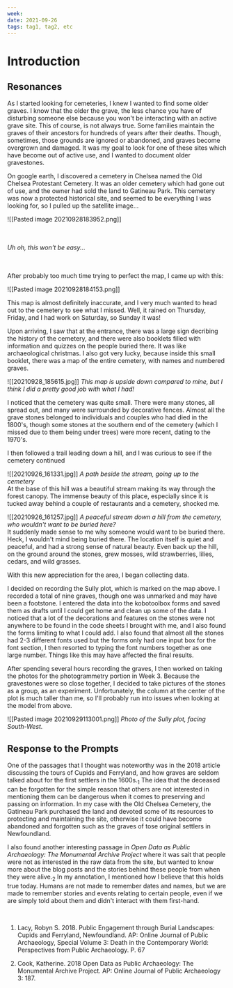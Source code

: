 ```yaml
---
week:
date: 2021-09-26
tags: tag1, tag2, etc
---
```


# Introduction 

## Resonances

As I started looking for cemeteries, I knew I wanted to find some older graves. I know that the older the grave, the less chance you have of disturbing someone else because you won't be interacting with an active grave site. This of course, is not always true. Some families maintain the graves of their ancestors for hundreds of years after their deaths. Though, sometimes, those grounds are ignored or abandoned, and graves become overgrown and damaged. It was my goal to look for one of these sites which have become out of active use, and I wanted to document older gravestones.

On google earth, I discovered a cemetery in Chelsea named the Old Chelsea Protestant Cemetery. It was an older cemetery which had gone out of use, and the owner had sold the land to Gatineau Park. This cemetery was now a protected historical site, and seemed to be everything I was looking for, so I pulled up the satellite image...

![[Pasted image 20210928183952.png]]

<br><br>
 *Uh oh, this won't be easy...*
 
 <br><br>
 After probably too much time trying to perfect the map, I came up with this:
 <br>
 
 ![[Pasted image 20210928184153.png]]
 
 This map is almost definitely inaccurate, and I very much wanted to head out to the cemetery to see what I missed. Well, it rained on Thursday, Friday, and I had work on Saturday, so Sunday it was! 
 
 Upon arriving, I saw that at the entrance, there was a large sign decribing the history of the cemetery, and there were also booklets filled with information and quizzes on the people buried there. It was like archaeological christmas. I also got very lucky, because inside this small booklet, there was a map of the entire cemetery, with names and numbered graves. 
 
![[20210928_185615.jpg]]
*This map is upside down compared to mine, but I think I did a pretty good job with what I had!*
 
 
 I noticed that the cemetery was quite small. There were many stones, all spread out, and many were surrounded by decorative fences. Almost all the grave stones belonged to individuals and couples who had died in the 1800's, though some stones at the southern end of the cemetery (which I missed due to them being under trees) were more recent, dating to the 1970's. 
 
 I then followed a trail leading down a hill, and I was curious to see if the cemetery continued 
 
 ![[20210926_161331.jpg]]
*A path beside the stream, going up to the cemetery*
 <br>
 At the base of this hill was a beautiful stream making its way through the forest canopy. The immense beauty of this place, especially since it is tucked away behind a couple of restaurants and a cemetery, shocked me. 
 
 ![[20210926_161257.jpg]]
*A peaceful stream down a hill from the cemetery, who wouldn't want to be buried here?*
<br>
 It suddenly made sense to me why someone would want to be buried there. Heck, I wouldn't mind being buried there. The location itself is quiet and peaceful, and had a strong sense of natural beauty. Even back up the hill, on the ground around the stones, grew mosses, wild strawberries, lilies, cedars, and wild grasses. 
 
 With this new appreciation for the area, I began collecting data.
 
 I decided on recording the Sully plot, which is marked on the map above. I recorded a total of nine graves, though one was unmarked and may have been a footstone. I entered the data into the kobotoolbox forms and saved them as drafts until I could get home and clean up some of the data. I noticed that a lot of the decorations and features on the stones were not anywhere to be found in the code sheets I brought with me, and I also found the forms limiting to what I could add. I also found that almost all the stones had 2-3 different fonts used but the forms only had one input box for the font section, I then resorted to typing the font numbers together as one large number. Things like this may have affected the final results.
 
 After spending several hours recording the graves, I then worked on taking the photos for the photogrammetry portion in Week 3. Because the gravestones were so close together, I decided to take pictures of the stones as a group, as an experiment. Unfortunately, the column at the center of the plot is much taller than me, so I'll probably run into issues when looking at the model from above. 
 
 ![[Pasted image 20210929113001.png]]
 *Photo of the Sully plot, facing South-West.*


	

## Response to the Prompts

One of the passages that I thought was noteworthy was in the 2018 article discussing the tours of Cupids and Ferryland, and how graves are seldom talked about for the first settlers in the 1600s.<sub>1</sub> The idea that the deceased can be forgotten for the simple reason that others are not interested in mentioning them can be dangerous when it comes to preserving and passing on information. In my case with the Old Chelsea Cemetery, the Gatineau Park purchased the land and devoted some of its resources to protecting and maintaining the site, otherwise it could have become abandoned and forgotten such as the graves of tose original settlers in Newfoundland. 

I also found another interesting passage in *Open Data as Public Archaeology: The Monumental Archive Project* where it was sait that people were not as interested in the raw data from the site, but wanted to know more about the blog posts and the stories behind these people from when they were alive.<sub>2</sub> In my annotation, I mentioned how I believe that this holds true today. Humans are not made to remember dates and names, but we are made to remember stories and events relating to certain people, even if we are simply told about them and didn't interact with them first-hand. 

<br>

1. Lacy, Robyn S. 2018. Public Engagement through Burial Landscapes: Cupids and Ferryland, Newfoundland. AP: Online Journal of Public Archaeology, Special Volume 3: Death in the Contemporary World: Perspectives from Public Archaeology. P. 67

2. Cook, Katherine. 2018 Open Data as Public Archaeology: The Monumental Archive Project. AP: Online Journal of Public Archaeology 3: 187.